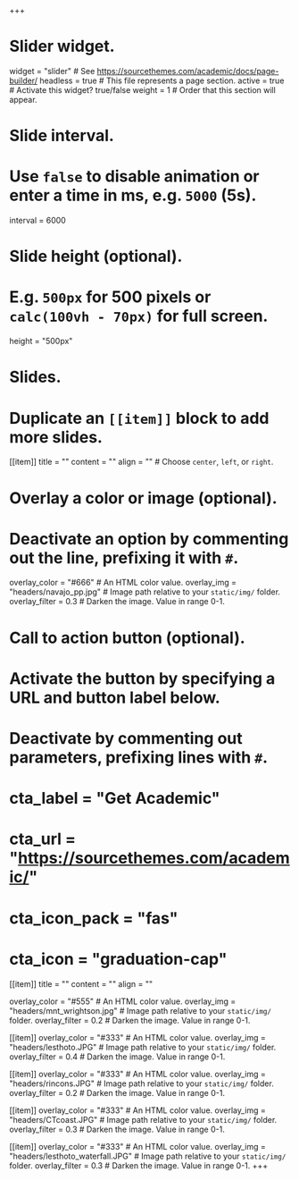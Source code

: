 +++
# Slider widget.
widget = "slider"  # See https://sourcethemes.com/academic/docs/page-builder/
headless = true  # This file represents a page section.
active = true # Activate this widget? true/false
weight = 1  # Order that this section will appear.

# Slide interval.
# Use `false` to disable animation or enter a time in ms, e.g. `5000` (5s).
interval = 6000

# Slide height (optional).
# E.g. `500px` for 500 pixels or `calc(100vh - 70px)` for full screen.
height = "500px"

# Slides.
# Duplicate an `[[item]]` block to add more slides.
[[item]]
  title = ""
  content = ""
  align = ""  # Choose `center`, `left`, or `right`.

  # Overlay a color or image (optional).
  #   Deactivate an option by commenting out the line, prefixing it with `#`.
  overlay_color = "#666"  # An HTML color value.
  overlay_img = "headers/navajo_pp.jpg"  # Image path relative to your `static/img/` folder.
  overlay_filter = 0.3  # Darken the image. Value in range 0-1.

  # Call to action button (optional).
  #   Activate the button by specifying a URL and button label below.
  #   Deactivate by commenting out parameters, prefixing lines with `#`.
  #  cta_label = "Get Academic"
  #  cta_url = "https://sourcethemes.com/academic/"
  #  cta_icon_pack = "fas"
  #  cta_icon = "graduation-cap"

[[item]]
  title = ""
  content = ""
  align = ""

  overlay_color = "#555"  # An HTML color value.
  overlay_img = "headers/mnt_wrightson.jpg"  # Image path relative to your `static/img/` folder.
  overlay_filter = 0.2  # Darken the image. Value in range 0-1.

[[item]]
  overlay_color = "#333"  # An HTML color value.
  overlay_img = "headers/lesthoto.JPG"  # Image path relative to your `static/img/` folder.
  overlay_filter = 0.4  # Darken the image. Value in range 0-1.
  
[[item]]
  overlay_color = "#333"  # An HTML color value.
  overlay_img = "headers/rincons.JPG"  # Image path relative to your `static/img/` folder.
  overlay_filter = 0.2  # Darken the image. Value in range 0-1.
  
[[item]]
  overlay_color = "#333"  # An HTML color value.
  overlay_img = "headers/CTcoast.JPG"  # Image path relative to your `static/img/` folder.
  overlay_filter = 0.3  # Darken the image. Value in range 0-1.
  
[[item]]
  overlay_color = "#333"  # An HTML color value.
  overlay_img = "headers/lesthoto_waterfall.JPG"  # Image path relative to your `static/img/` folder.
  overlay_filter = 0.3  # Darken the image. Value in range 0-1.
+++

